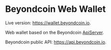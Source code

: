 # Beyondcoin Web Wallet

Live version: https://wallet.beyondcoin.io.

Web wallet based on the Beyondcoin [ApiServer](https://github.com/beyondcoin-project/apiserver/).

Beyondcoin public API: https://api.beyondcoin.io.
